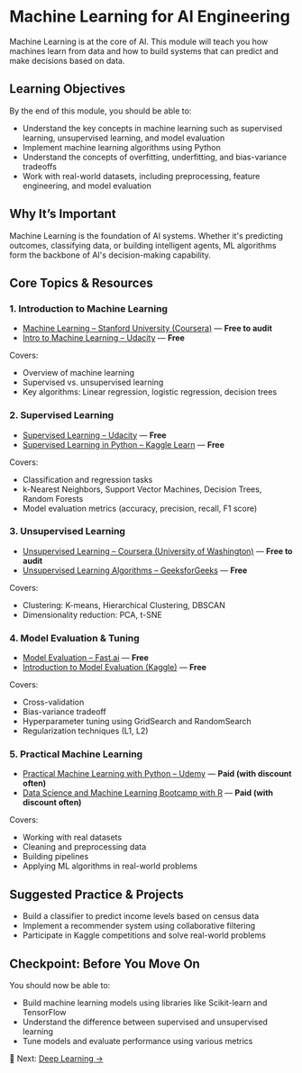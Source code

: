 # Machine Learning for AI Engineering

Machine Learning is at the core of AI. This module will teach you how machines learn from data and how to build systems that can predict and make decisions based on data.

## Learning Objectives

By the end of this module, you should be able to:

- Understand the key concepts in machine learning such as supervised learning, unsupervised learning, and model evaluation
- Implement machine learning algorithms using Python
- Understand the concepts of overfitting, underfitting, and bias-variance tradeoffs
- Work with real-world datasets, including preprocessing, feature engineering, and model evaluation


## Why It’s Important

Machine Learning is the foundation of AI systems. Whether it's predicting outcomes, classifying data, or building intelligent agents, ML algorithms form the backbone of AI's decision-making capability.

## Core Topics & Resources

### 1. Introduction to Machine Learning

- [Machine Learning – Stanford University (Coursera)](https://www.coursera.org/learn/machine-learning) — **Free to audit**
- [Intro to Machine Learning – Udacity](https://www.udacity.com/course/intro-to-machine-learning-with-pytorch--ud188) — **Free**

Covers:
- Overview of machine learning
- Supervised vs. unsupervised learning
- Key algorithms: Linear regression, logistic regression, decision trees

### 2. Supervised Learning

- [Supervised Learning – Udacity](https://www.udacity.com/course/intro-to-machine-learning-with-pytorch--ud188) — **Free**
- [Supervised Learning in Python – Kaggle Learn](https://www.kaggle.com/learn/machine-learning) — **Free**

Covers:
- Classification and regression tasks
- k-Nearest Neighbors, Support Vector Machines, Decision Trees, Random Forests
- Model evaluation metrics (accuracy, precision, recall, F1 score)

### 3. Unsupervised Learning

- [Unsupervised Learning – Coursera (University of Washington)](https://www.coursera.org/learn/unsupervised-learning) — **Free to audit**
- [Unsupervised Learning Algorithms – GeeksforGeeks](https://www.geeksforgeeks.org/machine-learning-unsupervised-learning/) — **Free**

Covers:
- Clustering: K-means, Hierarchical Clustering, DBSCAN
- Dimensionality reduction: PCA, t-SNE

### 4. Model Evaluation & Tuning

- [Model Evaluation – Fast.ai](https://course.fast.ai/) — **Free**
- [Introduction to Model Evaluation (Kaggle)](https://www.kaggle.com/learn/intro-to-machine-learning) — **Free**

Covers:
- Cross-validation
- Bias-variance tradeoff
- Hyperparameter tuning using GridSearch and RandomSearch
- Regularization techniques (L1, L2)

### 5. Practical Machine Learning

- [Practical Machine Learning with Python – Udemy](https://www.udemy.com/course/practical-machine-learning-with-python/) — **Paid (with discount often)**
- [Data Science and Machine Learning Bootcamp with R](https://www.udemy.com/course/data-science-and-machine-learning-bootcamp-with-r/) — **Paid (with discount often)**

Covers:
- Working with real datasets
- Cleaning and preprocessing data
- Building pipelines
- Applying ML algorithms in real-world problems

## Suggested Practice & Projects

- Build a classifier to predict income levels based on census data
- Implement a recommender system using collaborative filtering
- Participate in Kaggle competitions and solve real-world problems

## Checkpoint: Before You Move On
You should now be able to:

- Build machine learning models using libraries like Scikit-learn and TensorFlow
- Understand the difference between supervised and unsupervised learning
- Tune models and evaluate performance using various metrics

🔗 Next: [Deep Learning →](./04_deep-learning.md)

